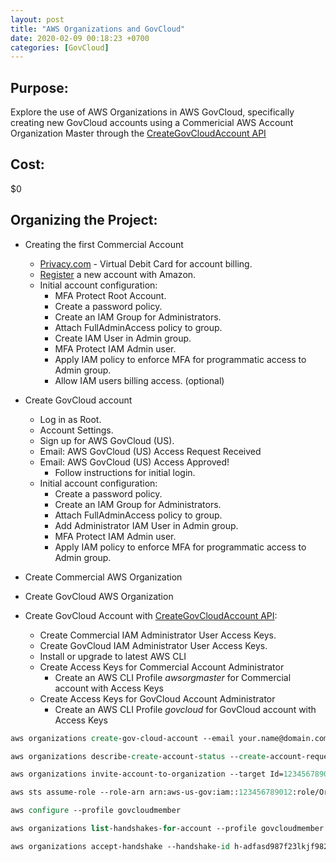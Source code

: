 ```yaml
---
layout: post
title: "AWS Organizations and GovCloud"
date: 2020-02-09 00:18:23 +0700
categories: [GovCloud]
---
```


## Purpose:
Explore the use of AWS Organizations in AWS GovCloud, specifically creating new GovCloud accounts using a Commericial AWS Account Organization Master through the [CreateGovCloudAccount API](https://docs.aws.amazon.com/organizations/latest/APIReference/API_CreateGovCloudAccount.html)

## Cost:
$0

## Organizing the Project:
* Creating the first Commercial Account
    * [Privacy.com](https://privacy.com) - Virtual Debit Card for account billing.
    * [Register](https://portal.aws.amazon.com/gp/aws/developer/registration/index.html?nc2=h_ct&src=default) a new account with Amazon. 
    * Initial account configuration:
        * MFA Protect Root Account.
        * Create a password policy.
        * Create an IAM Group for Administrators.
        * Attach FullAdminAccess policy to group.
        * Create IAM User in Admin group.
        * MFA Protect IAM Admin user.
        * Apply IAM policy to enforce MFA for programmatic access to Admin group.
        * Allow IAM users billing access. (optional)

* Create GovCloud account
    * Log in as Root.
    * Account Settings.
    * Sign up for AWS GovCloud (US).
    * Email: AWS GovCloud (US) Access Request Received
    * Email: AWS GovCloud (US) Access Approved!
        * Follow instructions for initial login.
    * Initial account configuration:
        * Create a password policy.
        * Create an IAM Group for Administrators.
        * Attach FullAdminAccess policy to group.
        * Add Administrator IAM User in Admin group.
        * MFA Protect IAM Admin user.
        * Apply IAM policy to enforce MFA for programmatic access to Admin group.

* Create Commercial AWS Organization

* Create GovCloud AWS Organization

* Create GovCloud Account with [CreateGovCloudAccount API](https://docs.aws.amazon.com/organizations/latest/APIReference/API_CreateGovCloudAccount.html):
    * Create Commercial IAM Administrator User Access Keys.
    * Create GovCloud IAM Administrator User Access Keys.
    * Install or upgrade to latest AWS CLI
    * Create Access Keys for Commercial Account Administrator
        * Create an AWS CLI Profile *awsorgmaster* for Commercial account with Access Keys
    * Create Access Keys for GovCloud Account Administrator
        * Create an AWS CLI Profile *govcloud* for GovCloud account with Access Keys 

```tcl
aws organizations create-gov-cloud-account --email your.name@domain.com --account-name awsorgmember1 --profile awsorgmaster

aws organizations describe-create-account-status --create-account-request-id car-987fadf87w92l1085la3748 --profile awsorgmaster

aws organizations invite-account-to-organization --target Id=123456789012,Type=ACCOUNT --profile govcloud --region us-gov-west-1

aws sts assume-role --role-arn arn:aws-us-gov:iam::123456789012:role/OrganizationAccountAccessRole --role-session-name govcloudorgmember --profile govcloud --region us-gov-west-1

aws configure --profile govcloudmember

aws organizations list-handshakes-for-account --profile govcloudmember --region us-gov-west-1

aws organizations accept-handshake --handshake-id h-adfasd987f23lkjf982ij987234 --profile govcloudmember --region us-gov-west-1
```
